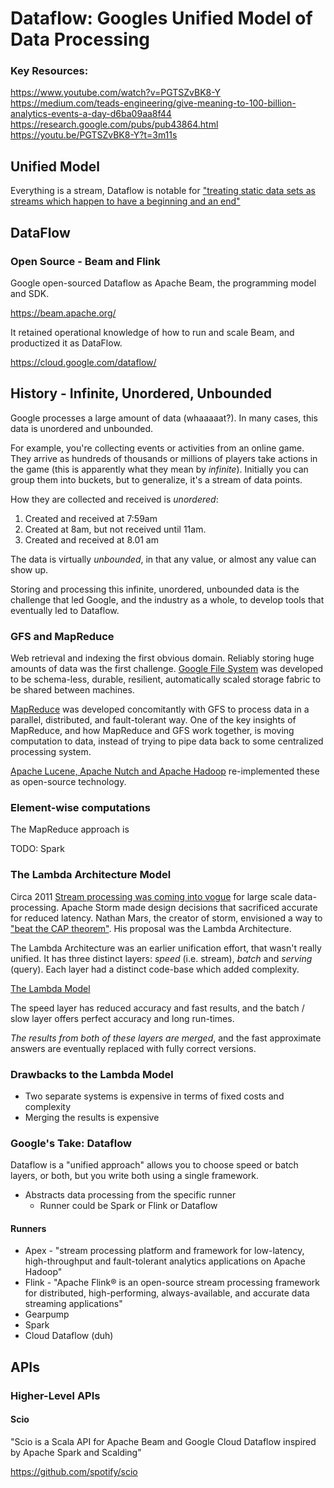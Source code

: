 # Dataflow: Googles Unified Model of Data Processing

### Key Resources:

https://www.youtube.com/watch?v=PGTSZvBK8-Y
https://medium.com/teads-engineering/give-meaning-to-100-billion-analytics-events-a-day-d6ba09aa8f44
https://research.google.com/pubs/pub43864.html
https://youtu.be/PGTSZvBK8-Y?t=3m11s

## Unified Model

Everything is a stream, Dataflow is notable for ["treating static data sets as streams which happen to have a beginning and an end"](https://data-artisans.com/blog/why-apache-beam)

## DataFlow

### Open Source - Beam and Flink

Google open-sourced Dataflow as Apache Beam, the programming model and SDK.

https://beam.apache.org/

It retained operational knowledge of how to run and scale Beam, and productized it as DataFlow.

https://cloud.google.com/dataflow/

## History - Infinite, Unordered, Unbounded

Google processes a large amount of data (whaaaaat?).  In many cases, this data is unordered and unbounded.

For example, you're collecting events or activities from an online game.  They arrive as hundreds of thousands or millions of players take actions in the game (this is apparently what they mean by *infinite*).  Initially you can group them into buckets, but to generalize, it's a stream of data points.

How they are collected and received is *unordered*:

1. Created and received at 7:59am
2. Created at 8am, but not received until 11am.
3. Created and received at 8.01 am

The data is virtually *unbounded*, in that any value, or almost any value can show up.

Storing and processing this infinite, unordered, unbounded data is the challenge that led Google, and the industry as a whole, to develop tools that eventually led to Dataflow.

### GFS and MapReduce

Web retrieval and indexing the first obvious domain.  Reliably storing huge amounts of data was the first challenge. [Google File System](https://research.google.com/archive/gfs.html) was developed to be schema-less, durable, resilient, automatically scaled storage fabric to be shared between machines.

[MapReduce](http://research.google.com/archive/mapreduce.html) was developed concomitantly with GFS to process data in a parallel, distributed, and fault-tolerant way.  One of the key insights of MapReduce, and how MapReduce and GFS work together, is moving computation to data, instead of trying to pipe data back to some centralized processing system.

[Apache Lucene, Apache Nutch and Apache Hadoop](https://medium.com/@markobonaci/the-history-of-hadoop-68984a11704) re-implemented these as open-source technology.

### Element-wise computations

The MapReduce approach is 

TODO: Spark

### The Lambda Architecture Model

Circa 2011 [Stream processing was coming into vogue](https://youtu.be/PGTSZvBK8-Y?t=3m11s) for large scale data-processing.  Apache Storm made design decisions that sacrificed accurate for reduced latency. Nathan Mars, the creator of storm, envisioned a way to ["beat the CAP theorem"](http://nathanmarz.com/blog/how-to-beat-the-cap-theorem.html).  His proposal was the Lambda Architecture.

The Lambda Architecture was an earlier unification effort, that wasn't really unified.  It has three distinct layers: *speed* (i.e. stream), *batch* and *serving* (query).  Each layer had a distinct code-base which added complexity.

[The Lambda Model](https://en.wikipedia.org/wiki/Lambda_architecture)

The speed layer has reduced accuracy and fast results, and the batch / slow layer offers perfect accuracy and long run-times.

*The results from both of these layers are merged*, and the fast approximate answers are eventually replaced with fully correct versions.

### Drawbacks to the Lambda Model

- Two separate systems is expensive in terms of fixed costs and complexity
- Merging the results is expensive

### Google's Take: Dataflow

Dataflow is a "unified approach" allows you to choose speed or batch layers, or both, but you write both using a single framework.

- Abstracts data processing from the specific runner
    + Runner could be Spark or Flink or Dataflow


#### Runners

- Apex - "stream processing platform and framework for low-latency, high-throughput and fault-tolerant analytics applications on Apache Hadoop"
- Flink - "Apache Flink® is an open-source stream processing framework for distributed, high-performing, always-available, and accurate data streaming applications"
- Gearpump
- Spark
- Cloud Dataflow (duh)

## APIs

### Higher-Level APIs

#### Scio

"Scio is a Scala API for Apache Beam and Google Cloud Dataflow inspired by Apache Spark and Scalding"

https://github.com/spotify/scio